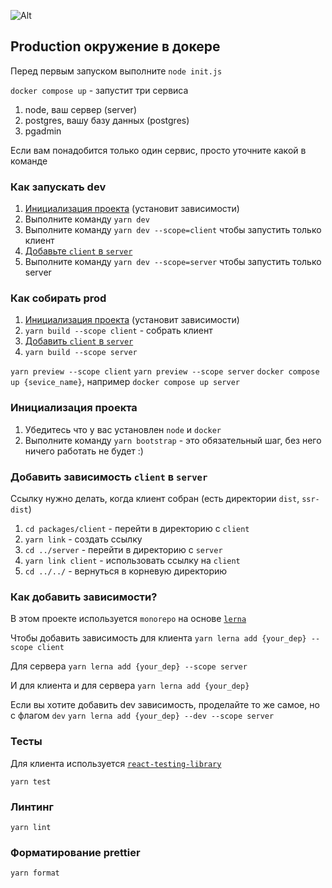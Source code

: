 ![Alt](https://repobeats.axiom.co/api/embed/1145203cf757e188dbb21cb1a2d845870701cfbc.svg "Repobeats analytics image")

## Production окружение в докере

Перед первым запуском выполните `node init.js`

`docker compose up` - запустит три сервиса
1. node, ваш сервер (server)
2. postgres, вашу базу данных (postgres)
3. pgadmin

Если вам понадобится только один сервис, просто уточните какой в команде

### Как запускать dev

1. [Инициализация проекта](#инициализация-проекта) (установит зависимости)
2. Выполните команду `yarn dev`
3. Выполните команду `yarn dev --scope=client` чтобы запустить только клиент
4. [Добавьте `client`  в `server`](#добавить-зависимость-client-в-server)
5. Выполните команду `yarn dev --scope=server` чтобы запустить только server


### Как собирать prod

1. [Инициализация проекта](#инициализация-проекта) (установит зависимости)
2. `yarn build --scope client` - собрать клиент
3.  [Добавить `client` в `server`](#добавить-зависимость-client-в-server)
4. `yarn build --scope server`

`yarn preview --scope client`
`yarn preview --scope server`
`docker compose up {sevice_name}`, например `docker compose up server`

### Инициализация проекта

1. Убедитесь что у вас установлен `node` и `docker`
2. Выполните команду `yarn bootstrap` - это обязательный шаг, без него ничего работать не будет :)

### Добавить зависимость `client` в `server`

Ссылку нужно делать, когда клиент собран (есть директории `dist`, `ssr-dist`)

1. `cd packages/client` - перейти в директорию с `client`
2. `yarn link` - создать ссылку
3. `cd ../server` - перейти в директорию с `server`
4. `yarn link client` - использовать ссылку на `client`
5. `cd ../../` - вернуться в корневую директорию


### Как добавить зависимости?
В этом проекте используется `monorepo` на основе [`lerna`](https://github.com/lerna/lerna)

Чтобы добавить зависимость для клиента 
```yarn lerna add {your_dep} --scope client```

Для сервера
```yarn lerna add {your_dep} --scope server```

И для клиента и для сервера
```yarn lerna add {your_dep}```


Если вы хотите добавить dev зависимость, проделайте то же самое, но с флагом `dev`
```yarn lerna add {your_dep} --dev --scope server```


### Тесты

Для клиента используется [`react-testing-library`](https://testing-library.com/docs/react-testing-library/intro/)

```yarn test```

### Линтинг

```yarn lint```

### Форматирование prettier

```yarn format```
